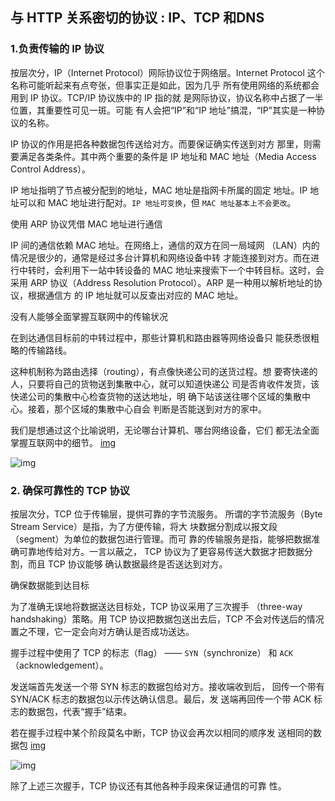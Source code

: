 ## 与 HTTP 关系密切的协议 : IP、TCP 和DNS
### 1.负责传输的 IP 协议
按层次分，IP（Internet Protocol）网际协议位于网络层。Internet
Protocol 这个名称可能听起来有点夸张，但事实正是如此，因为几乎
所有使用网络的系统都会用到 IP 协议。TCP/IP 协议族中的 IP 指的就
是网际协议，协议名称中占据了一半位置，其重要性可见一斑。可能
有人会把“IP”和“IP 地址”搞混，“IP”其实是一种协议的名称。

IP 协议的作用是把各种数据包传送给对方。而要保证确实传送到对方
那里，则需要满足各类条件。其中两个重要的条件是 IP 地址和 MAC
地址（Media Access Control Address）。

IP 地址指明了节点被分配到的地址，MAC 地址是指网卡所属的固定
地址。IP 地址可以和 MAC 地址进行配对。`IP 地址可变换`，但 `MAC
地址基本上不会更改`。

使用 ARP 协议凭借 MAC 地址进行通信

IP 间的通信依赖 MAC 地址。在网络上，通信的双方在同一局域网
（LAN）内的情况是很少的，通常是经过多台计算机和网络设备中转
才能连接到对方。而在进行中转时，会利用下一站中转设备的 MAC
地址来搜索下一个中转目标。这时，会采用 ARP 协议（Address
Resolution Protocol）。ARP 是一种用以解析地址的协议，根据通信方
的 IP 地址就可以反查出对应的 MAC 地址。

没有人能够全面掌握互联网中的传输状况

在到达通信目标前的中转过程中，那些计算机和路由器等网络设备只
能获悉很粗略的传输路线。

这种机制称为路由选择（routing），有点像快递公司的送货过程。想
要寄快递的人，只要将自己的货物送到集散中心，就可以知道快递公
司是否肯收件发货，该快递公司的集散中心检查货物的送达地址，明
确下站该送往哪个区域的集散中心。接着，那个区域的集散中心自会
判断是否能送到对方的家中。

我们是想通过这个比喻说明，无论哪台计算机、哪台网络设备，它们
都无法全面掌握互联网中的细节。
[img](http://m.qpic.cn/psc?/V52J64qB1LA3XS0OcHIY3uJDgi3mLpVe/45NBuzDIW489QBoVep5mcf4438V4RsWlKQlMH432IncTYOku6xjfQ0Su.6qNq.s3DbVkZo0B35QBSYFCDY4IDF1e4HqgZKqNO8kdBDjISRk!/b&bo=6QJgAgAAAAABF7k!&rf=viewer_4)

![img](http://m.qpic.cn/psc?/V52J64qB1LA3XS0OcHIY3uJDgi3mLpVe/45NBuzDIW489QBoVep5mcf4438V4RsWlKQlMH432IncTYOku6xjfQ0Su.6qNq.s3DbVkZo0B35QBSYFCDY4IDF1e4HqgZKqNO8kdBDjISRk!/b&bo=6QJgAgAAAAABF7k!&rf=viewer_4)

### 2. 确保可靠性的 TCP 协议

按层次分，TCP 位于传输层，提供可靠的字节流服务。
所谓的字节流服务（Byte Stream Service）是指，为了方便传输，将大
块数据分割成以报文段（segment）为单位的数据包进行管理。而可
靠的传输服务是指，能够把数据准确可靠地传给对方。一言以蔽之，
TCP 协议为了更容易传送大数据才把数据分割，而且 TCP 协议能够
确认数据最终是否送达到对方。

确保数据能到达目标

为了准确无误地将数据送达目标处，TCP 协议采用了三次握手
（three-way handshaking）策略。用 TCP 协议把数据包送出去后，TCP
不会对传送后的情况置之不理，它一定会向对方确认是否成功送达。

握手过程中使用了 TCP 的标志（flag） —— `SYN`（synchronize） 和
`ACK`（acknowledgement）。

发送端首先发送一个带 SYN 标志的数据包给对方。接收端收到后，
回传一个带有 SYN/ACK 标志的数据包以示传达确认信息。最后，发
送端再回传一个带 ACK 标志的数据包，代表“握手”结束。

若在握手过程中某个阶段莫名中断，TCP 协议会再次以相同的顺序发
送相同的数据包
[img](http://m.qpic.cn/psc?/V52J64qB1LA3XS0OcHIY3uJDgi3mLpVe/45NBuzDIW489QBoVep5mceD5gonJth70l7ZUUqPgmC.ahHx1G46jTJHPsX509H6Cp0WrLNCl6YA4XWz0zd0NO3koag0zCqPsCUy7kGBpGUk!/b&bo=sAKnAQAAAAABFyQ!&rf=viewer_4)

![img](http://m.qpic.cn/psc?/V52J64qB1LA3XS0OcHIY3uJDgi3mLpVe/45NBuzDIW489QBoVep5mceD5gonJth70l7ZUUqPgmC.ahHx1G46jTJHPsX509H6Cp0WrLNCl6YA4XWz0zd0NO3koag0zCqPsCUy7kGBpGUk!/b&bo=sAKnAQAAAAABFyQ!&rf=viewer_4)

除了上述三次握手，TCP 协议还有其他各种手段来保证通信的可靠
性。
